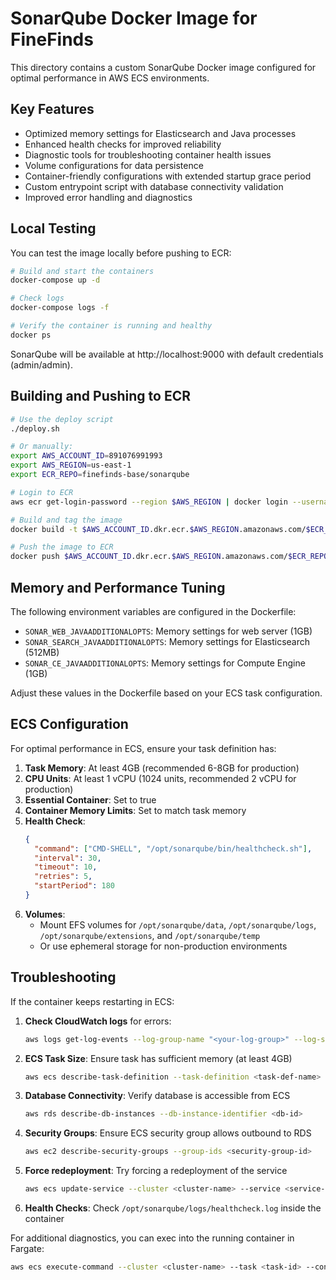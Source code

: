 # SonarQube Docker Image for FineFinds

This directory contains a custom SonarQube Docker image configured for optimal performance in AWS ECS environments.

## Key Features

- Optimized memory settings for Elasticsearch and Java processes
- Enhanced health checks for improved reliability
- Diagnostic tools for troubleshooting container health issues
- Volume configurations for data persistence
- Container-friendly configurations with extended startup grace period
- Custom entrypoint script with database connectivity validation
- Improved error handling and diagnostics

## Local Testing

You can test the image locally before pushing to ECR:

```bash
# Build and start the containers
docker-compose up -d

# Check logs
docker-compose logs -f

# Verify the container is running and healthy
docker ps
```

SonarQube will be available at http://localhost:9000 with default credentials (admin/admin).

## Building and Pushing to ECR

```bash
# Use the deploy script
./deploy.sh

# Or manually:
export AWS_ACCOUNT_ID=891076991993
export AWS_REGION=us-east-1
export ECR_REPO=finefinds-base/sonarqube

# Login to ECR
aws ecr get-login-password --region $AWS_REGION | docker login --username AWS --password-stdin $AWS_ACCOUNT_ID.dkr.ecr.$AWS_REGION.amazonaws.com

# Build and tag the image
docker build -t $AWS_ACCOUNT_ID.dkr.ecr.$AWS_REGION.amazonaws.com/$ECR_REPO:latest .

# Push the image to ECR
docker push $AWS_ACCOUNT_ID.dkr.ecr.$AWS_REGION.amazonaws.com/$ECR_REPO:latest
```

## Memory and Performance Tuning

The following environment variables are configured in the Dockerfile:

- `SONAR_WEB_JAVAADDITIONALOPTS`: Memory settings for web server (1GB)
- `SONAR_SEARCH_JAVAADDITIONALOPTS`: Memory settings for Elasticsearch (512MB)
- `SONAR_CE_JAVAADDITIONALOPTS`: Memory settings for Compute Engine (1GB)

Adjust these values in the Dockerfile based on your ECS task configuration.

## ECS Configuration

For optimal performance in ECS, ensure your task definition has:

1. **Task Memory**: At least 4GB (recommended 6-8GB for production)
2. **CPU Units**: At least 1 vCPU (1024 units, recommended 2 vCPU for production)
3. **Essential Container**: Set to true
4. **Container Memory Limits**: Set to match task memory
5. **Health Check**:
   ```json
   {
     "command": ["CMD-SHELL", "/opt/sonarqube/bin/healthcheck.sh"],
     "interval": 30,
     "timeout": 10,
     "retries": 5,
     "startPeriod": 180
   }
   ```
6. **Volumes**:
   - Mount EFS volumes for `/opt/sonarqube/data`, `/opt/sonarqube/logs`, `/opt/sonarqube/extensions`, and `/opt/sonarqube/temp`
   - Or use ephemeral storage for non-production environments

## Troubleshooting

If the container keeps restarting in ECS:

1. **Check CloudWatch logs** for errors:
   ```bash
   aws logs get-log-events --log-group-name "<your-log-group>" --log-stream-name "<latest-stream>"
   ```

2. **ECS Task Size**: Ensure task has sufficient memory (at least 4GB)
   ```bash
   aws ecs describe-task-definition --task-definition <task-def-name>
   ```

3. **Database Connectivity**: Verify database is accessible from ECS
   ```bash
   aws rds describe-db-instances --db-instance-identifier <db-id>
   ```

4. **Security Groups**: Ensure ECS security group allows outbound to RDS
   ```bash
   aws ec2 describe-security-groups --group-ids <security-group-id>
   ```

5. **Force redeployment**: Try forcing a redeployment of the service
   ```bash
   aws ecs update-service --cluster <cluster-name> --service <service-name> --force-new-deployment
   ```

6. **Health Checks**: Check `/opt/sonarqube/logs/healthcheck.log` inside the container

For additional diagnostics, you can exec into the running container in Fargate:
```bash
aws ecs execute-command --cluster <cluster-name> --task <task-id> --container sonarqube --command "/bin/bash" --interactive
``` 